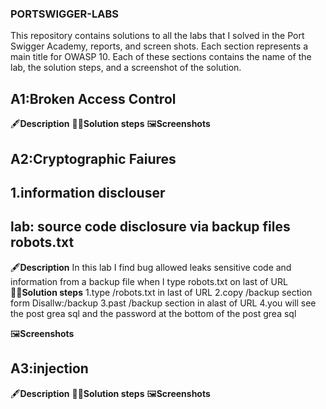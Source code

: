 ### PORTSWIGGER-LABS ###

This repository contains solutions to all the labs that I solved in the Port Swigger Academy, reports, and screen shots.
Each section represents a main title for OWASP 10. Each of these sections contains the name of the lab, the solution steps, and a screenshot of the solution.

## A1:Broken Access Control
  🖋️**Description**
  🏃‍♀️**Solution steps**
  🖼️**Screenshots**
  
## A2:Cryptographic Faiures
## 1.information disclouser
## lab: source code disclosure via backup files robots.txt

  🖋️**Description**
  In this lab I find  bug allowed  leaks sensitive code and information  from a backup file when I type robots.txt on last of URL  
  🏃‍♀️**Solution steps**
  1.type /robots.txt in last of URL
  2.copy /backup section form Disallw:/backup
  3.past /backup section in alast of URL 
  4.you will see the post grea sql and the password at the bottom of the post grea sql
  
  🖼️**Screenshots**
  
## A3:injection
  🖋️**Description**
  🏃‍♀️**Solution steps**
  🖼️**Screenshots**
  
  
